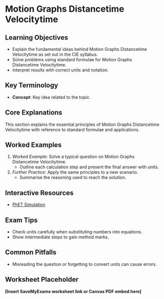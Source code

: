 # Motion Graphs Distancetime Velocitytime

## Learning Objectives
- Explain the fundamental ideas behind Motion Graphs Distancetime Velocitytime as set out in the CIE syllabus.
- Solve problems using standard formulae for Motion Graphs Distancetime Velocitytime.
- Interpret results with correct units and notation.

## Key Terminology
- **Concept**: Key idea related to the topic.

## Core Explanations
This section explains the essential principles of Motion Graphs Distancetime Velocitytime with reference to standard formulae and applications.

## Worked Examples
1. *Worked Example*: Solve a typical question on Motion Graphs Distancetime Velocitytime.
   - Outline each calculation step and present the final answer with units.
2. *Further Practice*: Apply the same principles to a new scenario.
   - Summarise the reasoning used to reach the solution.

## Interactive Resources
- [PhET Simulation](https://phet.colorado.edu/)

## Exam Tips
- Check units carefully when substituting numbers into equations.
- Show intermediate steps to gain method marks.

## Common Pitfalls
- Misreading the question or forgetting to convert units can cause errors.

## Worksheet Placeholder
**[Insert SaveMyExams worksheet link or Canvas PDF embed here]**
